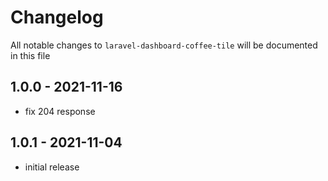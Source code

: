 # Changelog

All notable changes to `laravel-dashboard-coffee-tile` will be documented in this file

## 1.0.0 - 2021-11-16

- fix 204 response

## 1.0.1 - 2021-11-04

- initial release
